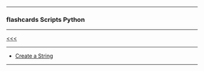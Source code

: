 
---

### flashcards Scripts Python

---

[<<<](https://github.com/ttltrk/PRG/blob/master/FCS/FCS.MD)

---

* <a href="https://github.com/ttltrk/PRG/blob/master/PY/DOC/FLPY/01/CRST.MD">Create a String</a>

---
